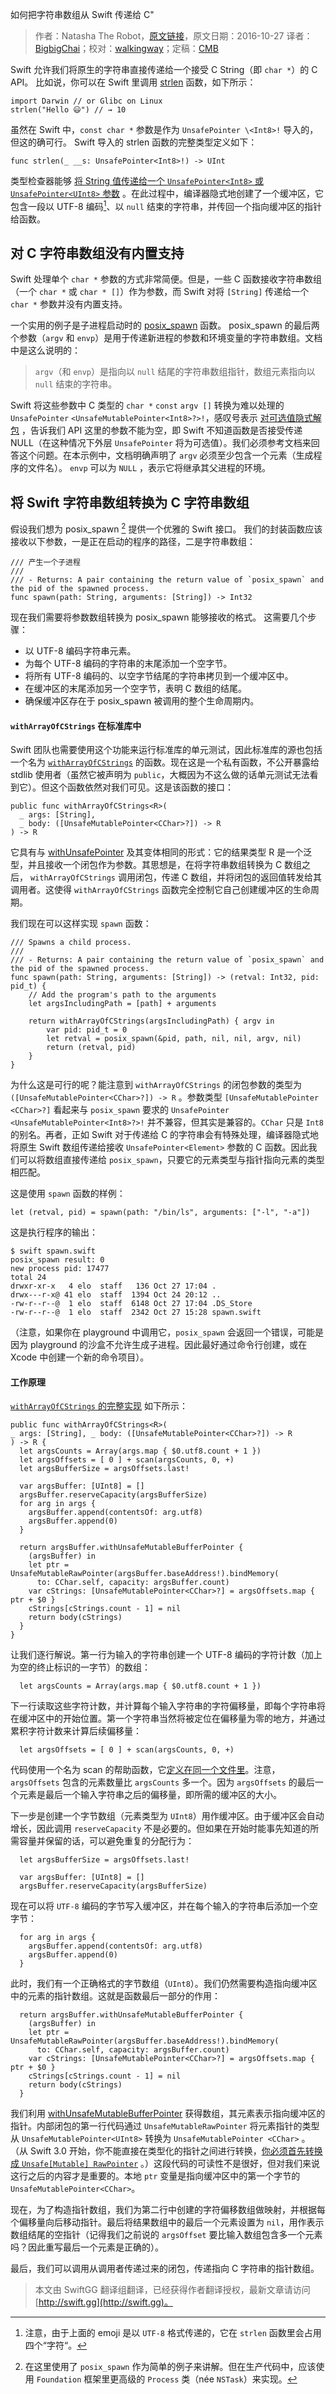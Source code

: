 如何把字符串数组从 Swift 传递给 C"

> 作者：Natasha The Robot，[原文链接](https://oleb.net/blog/2016/10/swift-array-of-c-strings/)，原文日期：2016-10-27
> 译者：[BigbigChai](https://github.com/chaiyixiao)；校对：[walkingway](http://chengway.in/)；定稿：[CMB](https://github.com/chenmingbiao)
  









Swift 允许我们将原生的字符串直接传递给一个接受 C String（即 `char *`）的 C API。 比如说，你可以在 Swift 里调用 [strlen](https://linux.die.net/man/3/strlen) 函数，如下所示：

    
    import Darwin // or Glibc on Linux
    strlen("Hello 😃") // → 10



虽然在 Swift 中，`const char *` 参数是作为 `UnsafePointer \<Int8>!` 导入的，但这的确可行。 Swift 导入的 strlen 函数的完整类型定义如下：

    
    func strlen(_ __s: UnsafePointer<Int8>!) -> UInt

类型检查器能够 [将 String 值传递给一个 `UnsafePointer<Int8>` 或 `UnsafePointer<UInt8>` 参数](https://developer.apple.com/library/content/documentation/Swift/Conceptual/BuildingCocoaApps/InteractingWithCAPIs.html#//apple_ref/doc/uid/TP40014216-CH8-ID17) 。在此过程中，编译器隐式地创建了一个缓冲区，它包含一段以 UTF-8 编码[^1]、以 `null` 结束的字符串，并传回一个指向缓冲区的指针给函数。

## 对 C 字符串数组没有内置支持

Swift 处理单个 `char *` 参数的方式非常简便。但是，一些 C 函数接收字符串数组（一个 `char *` 或 `char * []`）作为参数，而 Swift 对将 `[String]` 传递给一个 `char *` 参数并没有内置支持。

一个实用的例子是子进程启动时的 [posix_spawn](https://linux.die.net/man/3/posix_spawn) 函数。 posix_spawn 的最后两个参数（`argv` 和 `envp`）是用于传递新进程的参数和环境变量的字符串数组。文档中是这么说明的：

> `argv`（和 `envp`）是指向以 `null` 结尾的字符串数组指针，数组元素指向以 `null` 结束的字符串。  

Swift 将这些参数中 C 类型的 `char *` `const` `argv []` 转换为难以处理的 `UnsafePointer` `<UnsafeMutablePointer<Int8>?>!`，感叹号表示 [对可选值隐式解包](https://developer.apple.com/library/content/documentation/Swift/Conceptual/Swift_Programming_Language/TheBasics.html#//apple_ref/doc/uid/TP40014097-CH5-ID330) ，告诉我们 API 这里的参数不能为空，即 Swift 不知道函数是否接受传递 NULL（在这种情况下外层 `UnsafePointer` 将为可选值）。我们必须参考文档来回答这个问题。在本示例中，文档明确声明了 `argv` 必须至少包含一个元素（生成程序的文件名）。 `envp` 可以为 `NULL` ，表示它将继承其父进程的环境。

## 将 Swift 字符串数组转换为 C 字符串数组

假设我们想为 posix_spawn [^2] 提供一个优雅的 Swift 接口。 我们的封装函数应该接收以下参数，一是正在启动的程序的路径，二是字符串数组：

    
    /// 产生一个子进程
    ///
    /// - Returns: A pair containing the return value of `posix_spawn` and the pid of the spawned process.
    func spawn(path: String, arguments: [String]) -> Int32

现在我们需要将参数数组转换为 posix_spawn 能够接收的格式。 这需要几个步骤：

* 以 UTF-8 编码字符串元素。
* 为每个 UTF-8 编码的字符串的末尾添加一个空字节。
* 将所有 UTF-8 编码的、以空字节结尾的字符串拷贝到一个缓冲区中。
* 在缓冲区的末尾添加另一个空字节，表明 C 数组的结尾。
* 确保缓冲区存在于 posix_spawn 被调用的整个生命周期内。

#### `withArrayOfCStrings` 在标准库中

Swift 团队也需要使用这个功能来运行标准库的单元测试，因此标准库的源也包括一个名为 [`withArrayOfCStrings`](https://github.com/apple/swift/blob/c3b7709a7c4789f1ad7249d357f69509fb8be731/stdlib/private/SwiftPrivate/SwiftPrivate.swift#L68-L90) 的函数。现在这是一个私有函数，不公开暴露给 stdlib 使用者（虽然它被声明为 `public`，大概因为不这么做的话单元测试无法看到它）。但这个函数依然对我们可见。这是该函数的接口：

    
    public func withArrayOfCStrings<R>(
      _ args: [String],
      _ body: ([UnsafeMutablePointer<CChar>?]) -> R
    ) -> R

它具有与 [withUnsafePointer](https://developer.apple.com/reference/swift/2431879-withunsafepointer) 及其变体相同的形式：它的结果类型 R 是一个泛型，并且接收一个闭包作为参数。其思想是，在将字符串数组转换为 C 数组之后， `withArrayOfCStrings` 调用闭包，传递 C 数组，并将闭包的返回值转发给其调用者。这使得 `withArrayOfCStrings` 函数完全控制它自己创建缓冲区的生命周期。

我们现在可以这样实现 `spawn` 函数：

    
    /// Spawns a child process.
    ///
    /// - Returns: A pair containing the return value of `posix_spawn` and the pid of the spawned process.
    func spawn(path: String, arguments: [String]) -> (retval: Int32, pid: pid_t) {
        // Add the program's path to the arguments
        let argsIncludingPath = [path] + arguments
    
        return withArrayOfCStrings(argsIncludingPath) { argv in
            var pid: pid_t = 0
            let retval = posix_spawn(&pid, path, nil, nil, argv, nil)
            return (retval, pid)
        }
    }

为什么这是可行的呢？能注意到 `withArrayOfCStrings` 的闭包参数的类型为 `([UnsafeMutablePointer<CChar>?]) -> R` 。参数类型 `[UnsafeMutablePointer <CChar>?]` 看起来与 `posix_spawn` 要求的 `UnsafePointer <UnsafeMutablePointer<Int8>?>!` 并不兼容，但其实是兼容的。`CChar` 只是 `Int8` 的别名。再者，正如 Swift 对于传递给 C 的字符串会有特殊处理，编译器隐式地将原生 Swift 数组传递给接收 `UnsafePointer<Element>`  参数的 C 函数。因此我们可以将数组直接传递给 `posix_spawn`，只要它的元素类型与指针指向元素的类型相匹配。

这是使用 `spawn` 函数的样例：

    
    let (retval, pid) = spawn(path: "/bin/ls", arguments: ["-l", "-a"])

这是执行程序的输出：

    $ swift spawn.swift
    posix_spawn result: 0
    new process pid: 17477
    total 24
    drwxr-xr-x   4 elo  staff   136 Oct 27 17:04 .
    drwx---r-x@ 41 elo  staff  1394 Oct 24 20:12 ..
    -rw-r--r--@  1 elo  staff  6148 Oct 27 17:04 .DS_Store
    -rw-r--r--@  1 elo  staff  2342 Oct 27 15:28 spawn.swift

（注意，如果你在 playground 中调用它，`posix_spawn` 会返回一个错误，可能是因为 playground 的沙盒不允许生成子进程。因此最好通过命令行创建，或在 Xcode 中创建一个新的命令项目）。

#### 工作原理

[`withArrayOfCStrings` 的完整实现](https://github.com/apple/swift/blob/c3b7709a7c4789f1ad7249d357f69509fb8be731/stdlib/private/SwiftPrivate/SwiftPrivate.swift#L68-L90) 如下所示：

    
    public func withArrayOfCStrings<R>(
    _ args: [String], _ body: ([UnsafeMutablePointer<CChar>?]) -> R
    ) -> R {
      let argsCounts = Array(args.map { $0.utf8.count + 1 })
      let argsOffsets = [ 0 ] + scan(argsCounts, 0, +)
      let argsBufferSize = argsOffsets.last!
    
      var argsBuffer: [UInt8] = []
      argsBuffer.reserveCapacity(argsBufferSize)
      for arg in args {
        argsBuffer.append(contentsOf: arg.utf8)
        argsBuffer.append(0)
      }
    
      return argsBuffer.withUnsafeMutableBufferPointer {
        (argsBuffer) in
        let ptr = UnsafeMutableRawPointer(argsBuffer.baseAddress!).bindMemory(
          to: CChar.self, capacity: argsBuffer.count)
        var cStrings: [UnsafeMutablePointer<CChar>?] = argsOffsets.map { ptr + $0 }
        cStrings[cStrings.count - 1] = nil
        return body(cStrings)
      }
    }

让我们逐行解说。第一行为输入的字符串创建一个 UTF-8 编码的字符计数（加上为空的终止标识的一字节）的数组：

    
      let argsCounts = Array(args.map { $0.utf8.count + 1 })

下一行读取这些字符计数，并计算每个输入字符串的字符偏移量，即每个字符串将在缓冲区中的开始位置。第一个字符串当然将被定位在偏移量为零的地方，并通过累积字符计数来计算后续偏移量：

    
      let argsOffsets = [ 0 ] + scan(argsCounts, 0, +)

代码使用一个名为 scan 的帮助函数，它[定义在同一个文件里](https://github.com/apple/swift/blob/c3b7709a7c4789f1ad7249d357f69509fb8be731/stdlib/private/SwiftPrivate/SwiftPrivate.swift#L27-L39)。注意，`argsOffsets` 包含的元素数量比 `argsCounts` 多一个。因为 `argsOffsets` 的最后一个元素是最后一个输入字符串之后的偏移量，即所需的缓冲区的大小。

下一步是创建一个字节数组（元素类型为 `UInt8`）用作缓冲区。由于缓冲区会自动增长，因此调用 `reserveCapacity` 不是必要的。但如果在开始时能事先知道的所需容量并保留的话，可以避免重复的分配行为：

    
      let argsBufferSize = argsOffsets.last!
    
      var argsBuffer: [UInt8] = []
      argsBuffer.reserveCapacity(argsBufferSize)

现在可以将 `UTF-8` 编码的字节写入缓冲区，并在每个输入的字符串后添加一个空字节：

    
      for arg in args {
        argsBuffer.append(contentsOf: arg.utf8)
        argsBuffer.append(0)
      }

此时，我们有一个正确格式的字节数组（`UInt8`）。我们仍然需要构造指向缓冲区中的元素的指针数组。这就是函数最后一部分的作用：

    
      return argsBuffer.withUnsafeMutableBufferPointer {
        (argsBuffer) in
        let ptr = UnsafeMutableRawPointer(argsBuffer.baseAddress!).bindMemory(
          to: CChar.self, capacity: argsBuffer.count)
        var cStrings: [UnsafeMutablePointer<CChar>?] = argsOffsets.map { ptr + $0 }
        cStrings[cStrings.count - 1] = nil
        return body(cStrings)
      }

我们利用 [withUnsafeMutableBufferPointer](https://developer.apple.com/reference/swift/array/1538652-withunsafemutablebufferpointer) 获得数组，其元素表示指向缓冲区的指针。内部闭包的第一行代码通过 `UnsafeMutableRawPointer` 将元素指针的类型从 `UnsafeMutablePointer<UInt8>` 转换为 `UnsafeMutablePointer <CChar>` 。 （从 Swift 3.0 开始，你不能直接在类型化的指针之间进行转换，[你必须首先转换成 `Unsafe[Mutable] RawPointer`](https://github.com/apple/swift-evolution/blob/master/proposals/0107-unsaferawpointer.md) 。）这段代码的可读性不是很好，但对我们来说这行之后的内容才是重要的。本地 `ptr` 变量是指向缓冲区中的第一个字节的 `UnsafeMutablePointer<CChar>`。

现在，为了构造指针数组，我们为第二行中创建的字符偏移数组做映射，并根据每个偏移量向后移动指针。最后将结果数组中的最后一个元素设置为 `nil`，用作表示数组结尾的空指针（记得我们之前说的 `argsOffset` 要比输入数组包含多一个元素吗？因此重写最后一个元素是正确的）。

最后，我们可以调用从调用者传递过来的闭包，传递指向 C 字符串的指针数组。

[^1]: 注意，由于上面的 emoji 是以 `UTF-8` 格式传递的，它在 `strlen` 函数里会占用四个“字符“。
[^2]: 在这里使用了 `posix_spawn` 作为简单的例子来讲解。但在生产代码中，应该使用 `Foundation` 框架里更高级的 `Process` 类（née `NSTask`）来实现。
> 本文由 SwiftGG 翻译组翻译，已经获得作者翻译授权，最新文章请访问 [http://swift.gg](http://swift.gg)。